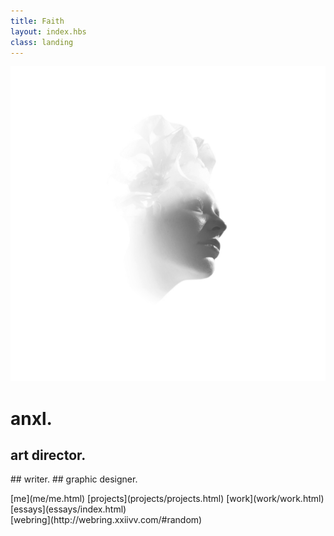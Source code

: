 ```yaml
---
title: Faith
layout: index.hbs
class: landing
---
```


![anxl - faith](media/pure.jpg)

# anxl.

## art director.
## writer.
## graphic designer.

<nav>
  [me](me/me.html)
  [projects](projects/projects.html)
  [work](work/work.html)
  <br>
  [essays](essays/index.html)
  <br>
  [webring](http://webring.xxiivv.com/#random)
</nav>
